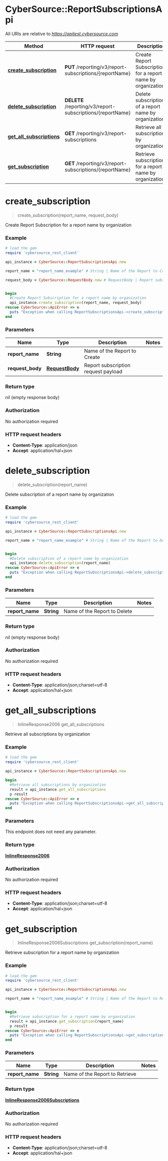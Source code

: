 # CyberSource::ReportSubscriptionsApi

All URIs are relative to *https://apitest.cybersource.com*

Method | HTTP request | Description
------------- | ------------- | -------------
[**create_subscription**](ReportSubscriptionsApi.md#create_subscription) | **PUT** /reporting/v3/report-subscriptions/{reportName} | Create Report Subscription for a report name by organization
[**delete_subscription**](ReportSubscriptionsApi.md#delete_subscription) | **DELETE** /reporting/v3/report-subscriptions/{reportName} | Delete subscription of a report name by organization
[**get_all_subscriptions**](ReportSubscriptionsApi.md#get_all_subscriptions) | **GET** /reporting/v3/report-subscriptions | Retrieve all subscriptions by organization
[**get_subscription**](ReportSubscriptionsApi.md#get_subscription) | **GET** /reporting/v3/report-subscriptions/{reportName} | Retrieve subscription for a report name by organization


# **create_subscription**
> create_subscription(report_name, request_body)

Create Report Subscription for a report name by organization



### Example
```ruby
# load the gem
require 'cybersource_rest_client'

api_instance = CyberSource::ReportSubscriptionsApi.new

report_name = "report_name_example" # String | Name of the Report to Create

request_body = CyberSource::RequestBody.new # RequestBody | Report subscription request payload


begin
  #Create Report Subscription for a report name by organization
  api_instance.create_subscription(report_name, request_body)
rescue CyberSource::ApiError => e
  puts "Exception when calling ReportSubscriptionsApi->create_subscription: #{e}"
end
```

### Parameters

Name | Type | Description  | Notes
------------- | ------------- | ------------- | -------------
 **report_name** | **String**| Name of the Report to Create | 
 **request_body** | [**RequestBody**](RequestBody.md)| Report subscription request payload | 

### Return type

nil (empty response body)

### Authorization

No authorization required

### HTTP request headers

 - **Content-Type**: application/json
 - **Accept**: application/hal+json



# **delete_subscription**
> delete_subscription(report_name)

Delete subscription of a report name by organization



### Example
```ruby
# load the gem
require 'cybersource_rest_client'

api_instance = CyberSource::ReportSubscriptionsApi.new

report_name = "report_name_example" # String | Name of the Report to Delete


begin
  #Delete subscription of a report name by organization
  api_instance.delete_subscription(report_name)
rescue CyberSource::ApiError => e
  puts "Exception when calling ReportSubscriptionsApi->delete_subscription: #{e}"
end
```

### Parameters

Name | Type | Description  | Notes
------------- | ------------- | ------------- | -------------
 **report_name** | **String**| Name of the Report to Delete | 

### Return type

nil (empty response body)

### Authorization

No authorization required

### HTTP request headers

 - **Content-Type**: application/json;charset=utf-8
 - **Accept**: application/hal+json



# **get_all_subscriptions**
> InlineResponse2006 get_all_subscriptions

Retrieve all subscriptions by organization



### Example
```ruby
# load the gem
require 'cybersource_rest_client'

api_instance = CyberSource::ReportSubscriptionsApi.new

begin
  #Retrieve all subscriptions by organization
  result = api_instance.get_all_subscriptions
  p result
rescue CyberSource::ApiError => e
  puts "Exception when calling ReportSubscriptionsApi->get_all_subscriptions: #{e}"
end
```

### Parameters
This endpoint does not need any parameter.

### Return type

[**InlineResponse2006**](InlineResponse2006.md)

### Authorization

No authorization required

### HTTP request headers

 - **Content-Type**: application/json;charset=utf-8
 - **Accept**: application/hal+json



# **get_subscription**
> InlineResponse2006Subscriptions get_subscription(report_name)

Retrieve subscription for a report name by organization



### Example
```ruby
# load the gem
require 'cybersource_rest_client'

api_instance = CyberSource::ReportSubscriptionsApi.new

report_name = "report_name_example" # String | Name of the Report to Retrieve


begin
  #Retrieve subscription for a report name by organization
  result = api_instance.get_subscription(report_name)
  p result
rescue CyberSource::ApiError => e
  puts "Exception when calling ReportSubscriptionsApi->get_subscription: #{e}"
end
```

### Parameters

Name | Type | Description  | Notes
------------- | ------------- | ------------- | -------------
 **report_name** | **String**| Name of the Report to Retrieve | 

### Return type

[**InlineResponse2006Subscriptions**](InlineResponse2006Subscriptions.md)

### Authorization

No authorization required

### HTTP request headers

 - **Content-Type**: application/json;charset=utf-8
 - **Accept**: application/hal+json



